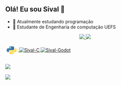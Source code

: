 ## Olá! Eu sou Sival 👋

- 🔭 Atualmente estudando programação 
- 🌱 Estudante de Engenharia de computação UEFS

<div align="center">
  <a href="https://github.com/SivalLeao">
  <img height="180em" src="https://github-readme-stats.vercel.app/api?username=SivalLeao&show_icons=true&theme=radical&include_all_commits=true&count_private=true"/>
  <img height="180em" src="https://github-readme-stats.vercel.app/api/top-langs/?username=SivalLeao&layout=compact&langs_count=7&theme=radical"/>
  
    
</div>
 
  
<div style="display: inline_block"><br>

  <img align="center" alt="Sival-Python" height="30" width="40" src="https://raw.githubusercontent.com/devicons/devicon/master/icons/python/python-original.svg">
  <img align="center" alt="Sival-C" height="30" width="40" src="https://cdn.jsdelivr.net/gh/devicons/devicon/icons/c/c-original.svg">
  <img align="center" alt="Sival-Godot" height="30" width="40" src="https://cdn.jsdelivr.net/gh/devicons/devicon/icons/godot/godot-original.svg">
 
</div>
  
##

  <div> 
  <a href="https://www.instagram.com/sival_leao/" target="_blank"><img src="https://img.shields.io/badge/-Instagram-%23E4405F?style=for-the-badge&logo=instagram&logoColor=white" target="_blank"></a>
 
  <a href = "mailto:leaosival@gmail.com"><img src="https://img.shields.io/badge/-Gmail-%23333?style=for-the-badge&logo=gmail&logoColor=white" target="_blank"></a>
  

